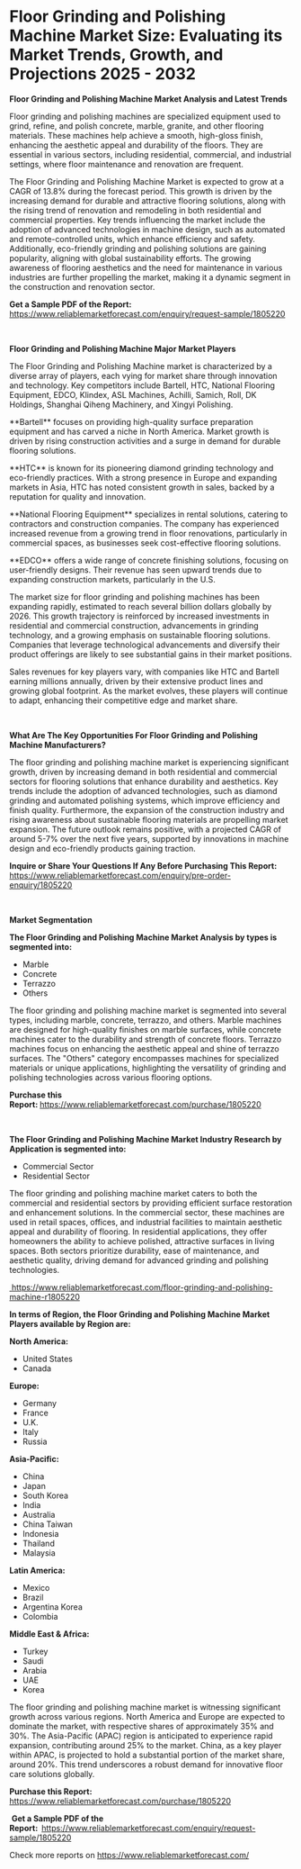 <p><h1>Floor Grinding and Polishing Machine Market Size: Evaluating its Market Trends, Growth, and Projections 2025 - 2032</h1></p><p><strong>Floor Grinding and Polishing Machine Market Analysis and Latest Trends</strong></p>
<p><p>Floor grinding and polishing machines are specialized equipment used to grind, refine, and polish concrete, marble, granite, and other flooring materials. These machines help achieve a smooth, high-gloss finish, enhancing the aesthetic appeal and durability of the floors. They are essential in various sectors, including residential, commercial, and industrial settings, where floor maintenance and renovation are frequent.</p><p>The Floor Grinding and Polishing Machine Market is expected to grow at a CAGR of 13.8% during the forecast period. This growth is driven by the increasing demand for durable and attractive flooring solutions, along with the rising trend of renovation and remodeling in both residential and commercial properties. Key trends influencing the market include the adoption of advanced technologies in machine design, such as automated and remote-controlled units, which enhance efficiency and safety. Additionally, eco-friendly grinding and polishing solutions are gaining popularity, aligning with global sustainability efforts. The growing awareness of flooring aesthetics and the need for maintenance in various industries are further propelling the market, making it a dynamic segment in the construction and renovation sector.</p></p>
<p><strong>Get a Sample PDF of the Report:&nbsp;</strong> <a href="https://www.reliablemarketforecast.com/enquiry/request-sample/1805220?utm_campaign=2441&utm_medium=2&utm_source=Github&utm_content=ia&utm_term=16022025&utm_id=floor-grinding-and-polishing-machine">https://www.reliablemarketforecast.com/enquiry/request-sample/1805220</a></p>
<p>&nbsp;</p>
<p><strong>Floor Grinding and Polishing Machine Major Market Players</strong></p>
<p><p>The Floor Grinding and Polishing Machine market is characterized by a diverse array of players, each vying for market share through innovation and technology. Key competitors include Bartell, HTC, National Flooring Equipment, EDCO, Klindex, ASL Machines, Achilli, Samich, Roll, DK Holdings, Shanghai Qiheng Machinery, and Xingyi Polishing.</p><p>**Bartell** focuses on providing high-quality surface preparation equipment and has carved a niche in North America. Market growth is driven by rising construction activities and a surge in demand for durable flooring solutions.</p><p>**HTC** is known for its pioneering diamond grinding technology and eco-friendly practices. With a strong presence in Europe and expanding markets in Asia, HTC has noted consistent growth in sales, backed by a reputation for quality and innovation.</p><p>**National Flooring Equipment** specializes in rental solutions, catering to contractors and construction companies. The company has experienced increased revenue from a growing trend in floor renovations, particularly in commercial spaces, as businesses seek cost-effective flooring solutions.</p><p>**EDCO** offers a wide range of concrete finishing solutions, focusing on user-friendly designs. Their revenue has seen upward trends due to expanding construction markets, particularly in the U.S.</p><p>The market size for floor grinding and polishing machines has been expanding rapidly, estimated to reach several billion dollars globally by 2026. This growth trajectory is reinforced by increased investments in residential and commercial construction, advancements in grinding technology, and a growing emphasis on sustainable flooring solutions. Companies that leverage technological advancements and diversify their product offerings are likely to see substantial gains in their market positions. </p><p>Sales revenues for key players vary, with companies like HTC and Bartell earning millions annually, driven by their extensive product lines and growing global footprint. As the market evolves, these players will continue to adapt, enhancing their competitive edge and market share.</p></p>
<p>&nbsp;</p>
<p><strong>What Are The Key Opportunities For Floor Grinding and Polishing Machine Manufacturers?</strong></p>
<p><p>The floor grinding and polishing machine market is experiencing significant growth, driven by increasing demand in both residential and commercial sectors for flooring solutions that enhance durability and aesthetics. Key trends include the adoption of advanced technologies, such as diamond grinding and automated polishing systems, which improve efficiency and finish quality. Furthermore, the expansion of the construction industry and rising awareness about sustainable flooring materials are propelling market expansion. The future outlook remains positive, with a projected CAGR of around 5-7% over the next five years, supported by innovations in machine design and eco-friendly products gaining traction. </p></p>
<p><strong>Inquire or Share Your Questions If Any Before Purchasing This Report:</strong> <a href="https://www.reliablemarketforecast.com/enquiry/pre-order-enquiry/1805220?utm_campaign=2441&utm_medium=2&utm_source=Github&utm_content=ia&utm_term=16022025&utm_id=floor-grinding-and-polishing-machine">https://www.reliablemarketforecast.com/enquiry/pre-order-enquiry/1805220</a></p>
<p>&nbsp;</p>
<p><strong>Market Segmentation</strong></p>
<p><strong>The Floor Grinding and Polishing Machine Market Analysis by types is segmented into:</strong></p>
<p><ul><li>Marble</li><li>Concrete</li><li>Terrazzo</li><li>Others</li></ul></p>
<p><p>The floor grinding and polishing machine market is segmented into several types, including marble, concrete, terrazzo, and others. Marble machines are designed for high-quality finishes on marble surfaces, while concrete machines cater to the durability and strength of concrete floors. Terrazzo machines focus on enhancing the aesthetic appeal and shine of terrazzo surfaces. The "Others" category encompasses machines for specialized materials or unique applications, highlighting the versatility of grinding and polishing technologies across various flooring options.</p></p>
<p><strong>Purchase this Report:&nbsp;</strong><a href="https://www.reliablemarketforecast.com/purchase/1805220?utm_campaign=2441&utm_medium=2&utm_source=Github&utm_content=ia&utm_term=16022025&utm_id=floor-grinding-and-polishing-machine">https://www.reliablemarketforecast.com/purchase/1805220</a></p>
<p>&nbsp;</p>
<p><strong>The Floor Grinding and Polishing Machine Market Industry Research by Application is segmented into:</strong></p>
<p><ul><li>Commercial Sector</li><li>Residential Sector</li></ul></p>
<p><p>The floor grinding and polishing machine market caters to both the commercial and residential sectors by providing efficient surface restoration and enhancement solutions. In the commercial sector, these machines are used in retail spaces, offices, and industrial facilities to maintain aesthetic appeal and durability of flooring. In residential applications, they offer homeowners the ability to achieve polished, attractive surfaces in living spaces. Both sectors prioritize durability, ease of maintenance, and aesthetic quality, driving demand for advanced grinding and polishing technologies.</p></p>
<p><a href="https://www.reliablemarketforecast.com/floor-grinding-and-polishing-machine-r1805220?utm_campaign=2441&utm_medium=2&utm_source=Github&utm_content=ia&utm_term=16022025&utm_id=floor-grinding-and-polishing-machine">&nbsp;https://www.reliablemarketforecast.com/floor-grinding-and-polishing-machine-r1805220</a></p>
<p><strong>In terms of Region, the Floor Grinding and Polishing Machine Market Players available by Region are:</strong></p>
<p>
    <p> <strong> North America: </strong>
        <ul>
            <li>United States</li>
            <li>Canada</li>
        </ul>
        </p> 
    <p> <strong> Europe: </strong>
        <ul>
            <li>Germany</li>
            <li>France</li>
            <li>U.K.</li>
            <li>Italy</li>
            <li>Russia</li>
        </ul>
        </p> 
    <p> <strong> Asia-Pacific: </strong>
        <ul>
            <li>China</li>
            <li>Japan</li>
            <li>South Korea</li>
            <li>India</li>
            <li>Australia</li>
            <li>China Taiwan</li>
            <li>Indonesia</li>
            <li>Thailand</li>
            <li>Malaysia</li>
        </ul>
        </p> 
    <p> <strong> Latin America: </strong>
        <ul>
            <li>Mexico</li>
            <li>Brazil</li>
            <li>Argentina Korea</li>
            <li>Colombia</li>
        </ul>
        </p> 
    <p> <strong> Middle East & Africa: </strong>
        <ul>
            <li>Turkey</li>
            <li>Saudi</li>
            <li>Arabia</li>
            <li>UAE</li>
            <li>Korea</li>
        </ul>
    </p>
    </p>
<p><p>The floor grinding and polishing machine market is witnessing significant growth across various regions. North America and Europe are expected to dominate the market, with respective shares of approximately 35% and 30%. The Asia-Pacific (APAC) region is anticipated to experience rapid expansion, contributing around 25% to the market. China, as a key player within APAC, is projected to hold a substantial portion of the market share, around 20%. This trend underscores a robust demand for innovative floor care solutions globally.</p></p>
<p><strong>Purchase this Report: </strong><a href="https://www.reliablemarketforecast.com/purchase/1805220?utm_campaign=2441&utm_medium=2&utm_source=Github&utm_content=ia&utm_term=16022025&utm_id=floor-grinding-and-polishing-machine">https://www.reliablemarketforecast.com/purchase/1805220</a></p>
<p>&nbsp;<strong>Get a Sample PDF of the Report:&nbsp;&nbsp;</strong><a href="https://www.reliablemarketforecast.com/enquiry/request-sample/1805220?utm_campaign=2441&utm_medium=2&utm_source=Github&utm_content=ia&utm_term=16022025&utm_id=floor-grinding-and-polishing-machine">https://www.reliablemarketforecast.com/enquiry/request-sample/1805220</a></p>
<p><strong></strong></p>
<p>Check more reports on <a href="https://www.reliablemarketforecast.com/?utm_campaign=2441&utm_medium=2&utm_source=Github&utm_content=ia&utm_term=16022025&utm_id=floor-grinding-and-polishing-machine">https://www.reliablemarketforecast.com/</a></p>